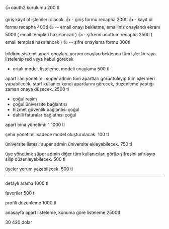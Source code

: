 👍  oauth2 kurulumu 200 tl


giriş kayıt ol işlemleri olacak.
👍 - giriş formu recapha 200tl
👍 - kayıt ol formu recapha 400tl
👍 -- email onayı bekletme, emailiniz onaylandı ekranı 500tl ( email templati hazırlancak )
👍 - şifremi unuttum recapha 250tl  ( email templati hazırlancak )
👍 -- şifre onaylama formu 300tl


bildirim sistemi: apart onayları, yorum onayları beklenen tüm işler buraya listelenip red veya kabul görecek 
- ortak model, listeleme, modeli onaylama 500 tl

apart ilan yönetimi: süper admin tüm apartları görüntüleyip tüm işlermeri yapabilecek, staff kullanıcı kendi apartlarını görecek, düzenleme yaptığı zaman onaya düşecek. 2500 tl
- çoğul resim 
- çoğul üniversite bağlantısı
- hizmet güvenlik bağlantısı çoğul
- dahili faturalar bağlatnısı çoğul

apart bina yönetimi: " 1000 tl

şehir yönetimi: sadece model oluşturulacak. 100 tl

üniversite listesi: super admin üniversite ekleyebilecek. 750 tl

üye yönetimi: süper admin diğer tüm kullanıcıları görüp şifresini sıfırlayıp silip düzenleyebilecek. 500 tl

üyeler yorum yazabilecek. 500 tl

--------------


detaylı arama 1000 tl

favoriler 500 tl

profili düzenleme 1000 tl

anasayfa apart listeleme, konuma göre listeleme 2500tl


30
420 dolar

